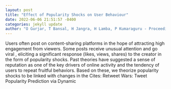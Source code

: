 ```yaml
--- 
layout: post 
title: "Effect of Popularity Shocks on User Behaviour" 
date: 2022-06-06 21:51:57 -0400 
categories: jekyll update 
author: "O Gurjar, T Bansal, H Jangra, H Lamba, P Kumaraguru - Proceedings of the , 2022" 
--- 
```

Users often post on content-sharing platforms in the hope of attracting high engagement from viewers. Some posts receive unusual attention and go viral , eliciting a significant response (likes, views, shares) to the creator in the form of popularity shocks. Past theories have suggested a sense of reputation as one of the key drivers of online activity and the tendency of users to repeat fruitful behaviors. Based on these, we theorize popularity shocks to be linked with changes in the Cites: Retweet Wars: Tweet Popularity Prediction via Dynamic